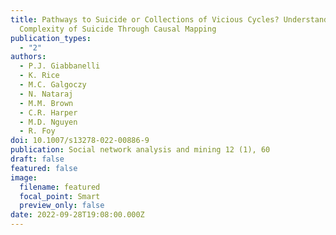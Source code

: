 ```yaml
---
title: Pathways to Suicide or Collections of Vicious Cycles? Understanding the
  Complexity of Suicide Through Causal Mapping
publication_types:
  - "2"
authors:
  - P.J. Giabbanelli
  - K. Rice
  - M.C. Galgoczy
  - N. Nataraj
  - M.M. Brown
  - C.R. Harper
  - M.D. Nguyen
  - R. Foy
doi: 10.1007/s13278-022-00886-9
publication: Social network analysis and mining 12 (1), 60
draft: false
featured: false
image:
  filename: featured
  focal_point: Smart
  preview_only: false
date: 2022-09-28T19:08:00.000Z
---
```


